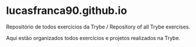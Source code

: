# lucasfranca90.github.io
Repositório de todos exercícios da Trybe / Repository of all Trybe exercises.

Aqui estão organizados todos exercícios e projetos realizados na Trybe.
